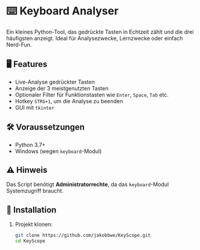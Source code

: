 # ⌨️ Keyboard Analyser

Ein kleines Python-Tool, das gedrückte Tasten in Echtzeit zählt und die drei häufigsten anzeigt. Ideal für Analysezwecke, Lernzwecke oder einfach Nerd-Fun.

## 🖥️ Features

- Live-Analyse gedrückter Tasten
- Anzeige der 3 meistgenutzten Tasten
- Optionaler Filter für Funktionstasten wie `Enter`, `Space`, `Tab` etc.
- Hotkey `STRG+1`, um die Analyse zu beenden
- GUI mit `tkinter`

## 🛠️ Voraussetzungen

- Python 3.7+
- Windows (wegen `keyboard`-Modul)

## ⚠️ Hinweis

Das Script benötigt **Administratorrechte**, da das `keyboard`-Modul Systemzugriff braucht.

## 🚀 Installation

1. Projekt klonen:
     
   ```bash
   git clone https://github.com/jakobbwe/KeyScope.git
   cd KeyScope
